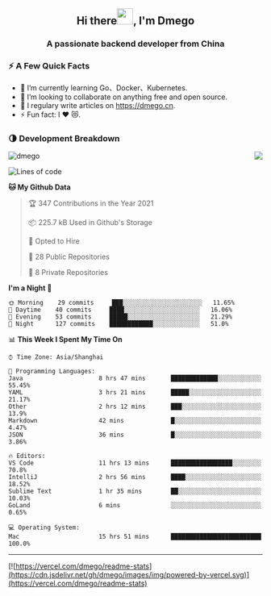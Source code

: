 <h2 align="center">Hi there<img src="https://cdn.jsdelivr.net/gh/dmego/images/img/Hi.gif" height="32" />, I'm Dmego </h2>
<h3 align="center">A passionate backend developer from China</h3>

### ⚡️ A Few Quick Facts

<ul>
    <li> 🌱 I’m currently learning Go、Docker、Kubernetes.</li>
    <li> 👯 I’m looking to collaborate on anything free and open source.</li>
    <li> 📝 I regulary write articles on <a href="https://dmego.cn">https://dmego.cn</a>.</li>
    <li> ⚡ Fun fact: I ❤️ 😻.</li>
</ul>

### 🌗 Development Breakdown

<img src="https://komarev.com/ghpvc/?username=dmego" alt="dmego" />

<img align="right" src="https://readme-stats-dmego.vercel.app/api?username=dmego&show_icons=true&icon_color=1573B3&hide_title=true&text_color=718096&bg_color=00000000&hide_border=true"/>

<!--START_SECTION:waka-->
![Lines of code](https://img.shields.io/badge/From%20Hello%20World%20I%27ve%20Written-243208%20lines%20of%20code-blue)

**🐱 My Github Data** 

> 🏆 347 Contributions in the Year 2021
 > 
> 📦 225.7 kB Used in Github's Storage 
 > 
> 💼 Opted to Hire
 > 
> 📜 28 Public Repositories 
 > 
> 🔑 8 Private Repositories  
 > 
**I'm a Night 🦉** 

```text
🌞 Morning    29 commits     ███░░░░░░░░░░░░░░░░░░░░░░   11.65% 
🌆 Daytime    40 commits     ████░░░░░░░░░░░░░░░░░░░░░   16.06% 
🌃 Evening    53 commits     █████░░░░░░░░░░░░░░░░░░░░   21.29% 
🌙 Night      127 commits    ████████████░░░░░░░░░░░░░   51.0%

```


📊 **This Week I Spent My Time On** 

```text
⌚︎ Time Zone: Asia/Shanghai

💬 Programming Languages: 
Java                     8 hrs 47 mins       █████████████░░░░░░░░░░░░   55.45% 
YAML                     3 hrs 21 mins       █████░░░░░░░░░░░░░░░░░░░░   21.17% 
Other                    2 hrs 12 mins       ███░░░░░░░░░░░░░░░░░░░░░░   13.9% 
Markdown                 42 mins             █░░░░░░░░░░░░░░░░░░░░░░░░   4.47% 
JSON                     36 mins             █░░░░░░░░░░░░░░░░░░░░░░░░   3.86%

🔥 Editors: 
VS Code                  11 hrs 13 mins      █████████████████░░░░░░░░   70.8% 
IntelliJ                 2 hrs 56 mins       ████░░░░░░░░░░░░░░░░░░░░░   18.52% 
Sublime Text             1 hr 35 mins        ██░░░░░░░░░░░░░░░░░░░░░░░   10.03% 
GoLand                   6 mins              ░░░░░░░░░░░░░░░░░░░░░░░░░   0.65%

💻 Operating System: 
Mac                      15 hrs 51 mins      █████████████████████████   100.0%

```


<!--END_SECTION:waka-->

---

[![https://vercel.com/dmego/readme-stats](https://cdn.jsdelivr.net/gh/dmego/images/img/powered-by-vercel.svg)](https://vercel.com/dmego/readme-stats)

